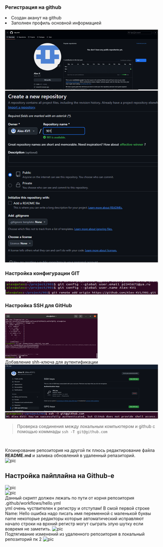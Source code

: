 ### Регистрация на github <br>

<li> Создан аканут на github
<li> Заполнен профиль основной информацией<br>

![pic](pic/1.png "")<br>
![pic](pic/2.png "")<br>
### Настройка конфигурации GIT
![pic](pic/4.png "Добавление удаленного репозитория")<br>
### Настройка SSH для GitHub
![pic](pic/3.png "Генерация shh-ключа")<br>
Добавление shh-ключа для аутентификации<br>
![pic](pic/4.1.png "Добавление shh-ключа")<br>
![pic](pic/6.png "")<br>
>Проверка соединения между локальным компьютером и github с помощью коммнады
```ssh -T git@github.com```<br>

<br>

Клоинрование репозитория на другой пк плюсь редактирование файла **README.md** и заливка обновлений в удаленный репазиторий.<br>
![pic](pic/7.png "Добавление shh-ключа")<br>

## Настройка пайплайна на Github-е
![pic](pic/8.png "")<br>
![pic](pic/9.png "")<br>
Данный скрипт должен лежать по пути от корня репозитория .github/workflows/hello.yml<br>
yml очень чуствителен к регистру и отступам! В смой первой строке Name: Hello ошибка надо писать имя переменной с маленькой буквы name некоторые редакторы которые автоматический исправляют начало строки на врхний регистр могут сыграть злую шутку если вовремя не заметить.
![pic](pic/10.png "")<br>
Подтягивание изменений из удаленного репозитория в локальный репозиторий пк 2
![pic](pic/11.png "")<br>